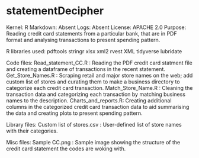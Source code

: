 # statementDecipher

Kernel: R
Markdown: Absent
Logs: Absent
License: APACHE 2.0
Purpose: Reading credit card statements from a particular bank, that are in PDF format and analysing transactions to present spending pattern.

R libraries used:
pdftools
stringr
xlsx
xml2
rvest
XML
tidyverse
lubridate

Code files: 
Read_statement_CC.R : Reading the PDF credit card statment file and creating a dataframe of transactions in the recent statement.
Get_Store_Names.R : Scraping retail and major store names on the web; add custom list of stores and curating them to make a business directory to categorize each credit card transaction.
Match_Store_Name.R : Cleaning the transaction data and categorizing each transaction by matching business names to the description.
Charts_and_reports.R: Creating additional columns in the categorized credit card transaction data to aid summarising the data and creating plots to present spending pattern.

Library files:
Custom list of stores.csv : User-defined list of store names with their categories.

Misc files:
Sample CC.png : Sample image showing the structure of the credit card statement the codes are woking with.  
